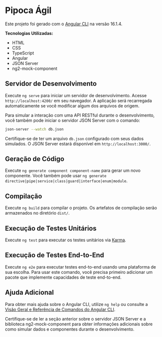 # Pipoca Ágil

Este projeto foi gerado com o [Angular CLI](https://github.com/angular/angular-cli) na versão 16.1.4.

**Tecnologias Utilizadas:**
- HTML
- CSS
- TypeScript
- Angular
- JSON Server
- ng2-mock-component

## Servidor de Desenvolvimento

Execute `ng serve` para iniciar um servidor de desenvolvimento. Acesse `http://localhost:4200/` em seu navegador. A aplicação será recarregada automaticamente se você modificar algum dos arquivos de origem.

Para simular a interação com uma API RESTful durante o desenvolvimento, você também pode iniciar o servidor JSON Server com o comando:

```bash
json-server --watch db.json
```

Certifique-se de ter um arquivo `db.json` configurado com seus dados simulados. O JSON Server estará disponível em `http://localhost:3000/`.

## Geração de Código

Execute `ng generate component component-name` para gerar um novo componente. Você também pode usar `ng generate directive|pipe|service|class|guard|interface|enum|module`.

## Compilação

Execute `ng build` para compilar o projeto. Os artefatos de compilação serão armazenados no diretório `dist/`.

## Execução de Testes Unitários

Execute `ng test` para executar os testes unitários via [Karma](https://karma-runner.github.io).

## Execução de Testes End-to-End

Execute `ng e2e` para executar testes end-to-end usando uma plataforma de sua escolha. Para usar este comando, você precisa primeiro adicionar um pacote que implemente capacidades de teste end-to-end.

## Ajuda Adicional

Para obter mais ajuda sobre o Angular CLI, utilize `ng help` ou consulte a [Visão Geral e Referência de Comandos do Angular CLI](https://angular.io/cli).

Certifique-se de ler a seção anterior sobre o servidor JSON Server e a biblioteca ng2-mock-component para obter informações adicionais sobre como simular dados e componentes durante o desenvolvimento.
```
